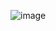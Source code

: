 ![image](https://user-images.githubusercontent.com/42132857/84291169-5c2fc280-ab62-11ea-8482-0a3ed872833b.png)
